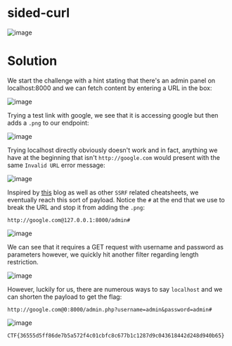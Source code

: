 # sided-curl

![image](https://github.com/LazyTitan33/CTF-Writeups/assets/80063008/3753de14-03ac-438a-8bee-71b8e923ea9c)

# Solution
We start the challenge with a hint stating that there's an admin panel on localhost:8000 and we can fetch content by entering a URL in the box:  

![image](https://github.com/LazyTitan33/CTF-Writeups/assets/80063008/4bfb2192-94bd-45a7-b728-24f6ceba91f8)

Trying a test link with google, we see that it is accessing google but then adds a `.png` to our endpoint:  

![image](https://github.com/LazyTitan33/CTF-Writeups/assets/80063008/3a585ee5-1c1c-4112-a8e0-5f1ec90947d4)

Trying localhost directly obviously doesn't work and in fact, anything we have at the beginning that isn't `http://google.com` would present with the same `Invalid URL` error message:  

![image](https://github.com/LazyTitan33/CTF-Writeups/assets/80063008/7a33ecb0-dc9f-4f36-a64e-3121afbae395)

Inspired by [this](https://bugs.xdavidhu.me/google/2021/12/31/fixing-the-unfixable-story-of-a-google-cloud-ssrf/) blog as well as other `SSRF` related cheatsheets, we eventually reach this sort of payload. Notice the `#` at the end that we use to break the URL and stop it from adding the `.png`:

`http://google.com@127.0.0.1:8000/admin#`

![image](https://github.com/LazyTitan33/CTF-Writeups/assets/80063008/da155058-40d1-47d3-9540-4f16e59006fd)

We can see that it requires a GET request with username and password as parameters however, we quickly hit another filter regarding length restriction.

![image](https://github.com/LazyTitan33/CTF-Writeups/assets/80063008/daaea8e5-7e89-4bf8-8bb6-10184f550324)

However, luckily for us, there are numerous ways to say `localhost` and we can shorten the payload to get the flag:  

`http://google.com@0:8000/admin.php?username=admin&password=admin#`

![image](https://github.com/LazyTitan33/CTF-Writeups/assets/80063008/759d22be-1914-4dd7-ace1-b0e2e6c5ba1f)

`CTF{36555d5ff86de7b5a572f4c01cbfc8c677b1c1287d9c043618442d248d940b65}`
